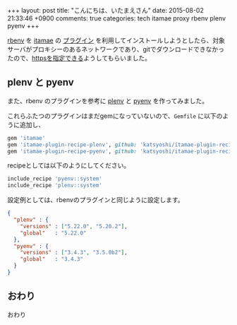 +++
layout: post
title: "こんにちは、いたまえさん"
date: 2015-08-02 21:33:46 +0900
comments: true
categories: tech itamae proxy rbenv plenv pyenv
+++

[rbenv](https://github.com/sstephenson/rbenv) を [itamae](https://github.com/itamae-kitchen/itamae) の [プラグイン](https://github.com/k0kubun/itamae-plugin-recipe-rbenv) を利用してインストールしようとしたら、対象サーバがプロキシーのあるネットワークであり、gitでダウンロードできなかったので、[httpsを指定できる](https://github.com/k0kubun/itamae-plugin-recipe-rbenv/pull/9)ようしてもらいました。

## plenv と pyenv
また、rbenv のプラグインを参考に [plenv](https://github.com/katsyoshi/itamae-plugin-recipe-plenv) と [pyenv](https://github.com/katsyoshi/itamae-plugin-recipe-pyenv) を作ってみました。

これらふたつのプラグインはまだgemになっていないので、`Gemfile` に以下のように追加し、

```ruby
gem 'itamae'
gem 'itamae-plugin-recipe-plenv', github: 'katsyoshi/itamae-plugin-recipe-plenv'
gem 'itamae-plugin-recipe-pyenv', github: 'katsyoshi/itamae-plugin-recipe-pyenv'
```

recipeとしては以下のようにしてください。

```ruby recipe.rb
include_recipe 'pyenv::system'
include_recipe 'plenv::system'
```

設定例としては、rbenvのプラグインと同じように設定します。

```json
{
  "plenv" : {
    "versions" : ["5.22.0", "5.20.2"],
    "global"   : "5.22.0"
  },
  "pyenv" : {
    "versions" : ["3.4.3", "3.5.0b2"],
    "global"   : "3.4.3"
  }
}
```

## おわり

おわり
